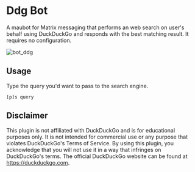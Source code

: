 # Ddg Bot

A maubot for Matrix messaging that performs an web search on user's behalf using DuckDuckGo and responds with the best matching result. It requires no configuration.

![bot_ddg](https://github.com/user-attachments/assets/e0748da4-27ac-48dc-b6f3-0a7373202308)

## Usage
Type the query you'd want to pass to the search engine.
```
[p]s query
```

## Disclaimer

This plugin is not affiliated with DuckDuckGo and is for educational purposes only. It is not intended for commercial use or any purpose that violates DuckDuckGo's Terms of Service. By using this plugin, you acknowledge that you will not use it in a way that infringes on DuckDuckGo's terms. The official DuckDuckGo website can be found at https://duckduckgo.com.
